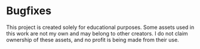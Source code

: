 # Bugfixes
This project is created solely for educational purposes. Some assets used in this work are not my own and may belong to other creators. 
I do not claim ownership of these assets, and no profit is being made from their use.
